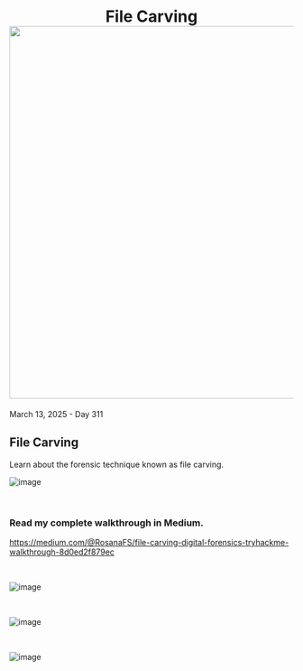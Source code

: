 <h1 align="center">File Carving<br><img width="660px" src="https://github.com/user-attachments/assets/f460f04d-b05c-4d92-b163-df92c854009e"></h1>

March 13, 2025 - Day 311<br>

<h2>File Carving</h2>
<p>Learn about the forensic technique known as file carving.</p>

![image](https://github.com/user-attachments/assets/c0ba410f-0b61-4a93-80fd-bd9e0fbbb068)


<br>
<h3>Read my complete walkthrough in Medium.</h3>

https://medium.com/@RosanaFS/file-carving-digital-forensics-tryhackme-walkthrough-8d0ed2f879ec


<br>

![image](https://github.com/user-attachments/assets/13816ec5-534d-4242-8cc7-9eddb935868f)

<br>

![image](https://github.com/user-attachments/assets/7f174dd9-3011-4dd9-bfbb-5ef5cdc98ebc)

<br>

![image](https://github.com/user-attachments/assets/eff3e81b-8800-42ba-bc2d-dc00abdca111)
